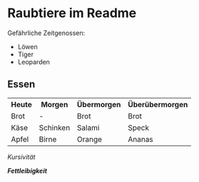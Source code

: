 # Raubtiere im Readme

Gefährliche Zeitgenossen:

* Löwen
* Tiger
* Leoparden


<h2>Essen</h2>
 <table>
      <tr>
        <th>Heute</th>
        <th>Morgen</th>
        <th>Übermorgen</th>
		<th>Überübermorgen</th>
      </tr>
	  <tr>
		<td>Brot</td>
        <td>-</td>
        <td>Brot</td>
		<td>Brot</td>
      </tr>
	  <tr>
		<td>Käse</td>
        <td>Schinken</td>
        <td>Salami</td>
		<td>Speck</td>
      </tr>
	  <tr>
        <td>Apfel</td>
        <td>Birne</td>
        <td>Orange</td>
		<td>Ananas</td>
      </tr>
 </table>
	
	
<i> Kursivität

<b> Fettleibigkeit

